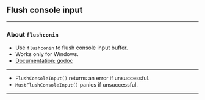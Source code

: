 ## Flush console input

---

### About `flushconin`

- Use `flushconin` to flush console input buffer.
- Works only for Windows.
- [Documentation: godoc](https://godoc.org/github.com/jeet-parekh/flushconin)

---

- `FlushConsoleInput()` returns an error if unsuccessful.
- `MustFlushConsoleInput()` panics if unsuccessful.

---
